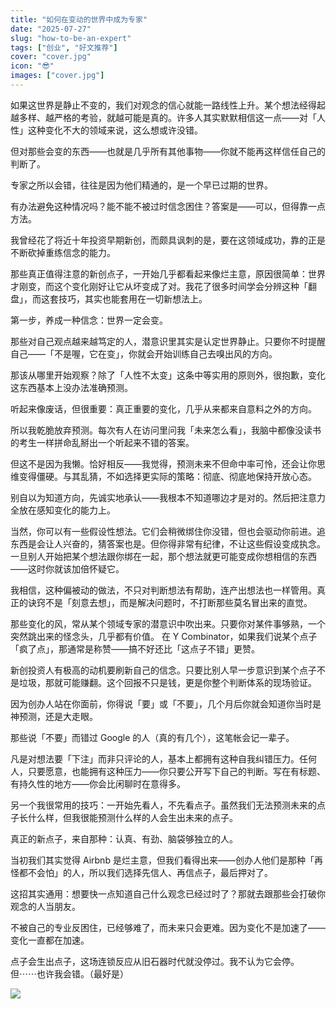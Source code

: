 ```yaml
---
title: "如何在变动的世界中成为专家"
date: "2025-07-27"
slug: "how-to-be-an-expert"
tags: ["创业", "好文推荐"]
cover: "cover.jpg"
icon: "😎"
images: ["cover.jpg"]
---
```

如果这世界是静止不变的，我们对观念的信心就能一路线性上升。某个想法经得起越多样、越严格的考验，就越可能是真的。许多人其实默默相信这一点——对「人性」这种变化不大的领域来说，这么想或许没错。



但对那些会变的东西——也就是几乎所有其他事物——你就不能再这样信任自己的判断了。



专家之所以会错，往往是因为他们精通的，是一个早已过期的世界。



有办法避免这种情况吗？能不能不被过时信念困住？答案是——可以，但得靠一点方法。



我曾经花了将近十年投资早期新创，而颇具讽刺的是，要在这领域成功，靠的正是不断砍掉重练信念的能力。



那些真正值得注意的新创点子，一开始几乎都看起来像烂主意，原因很简单：世界才刚变，而这个变化刚好让它从坏变成了对。我花了很多时间学会分辨这种「翻盘」，而这套技巧，其实也能套用在一切新想法上。



第一步，养成一种信念：世界一定会变。



那些对自己观点越来越笃定的人，潜意识里其实是认定世界静止。只要你不时提醒自己——「不是喔，它在变」，你就会开始训练自己去嗅出风的方向。



那该从哪里开始观察？除了「人性不太变」这条中等实用的原则外，很抱歉，变化这东西基本上没办法准确预测。



听起来像废话，但很重要：真正重要的变化，几乎从来都来自意料之外的方向。



所以我乾脆放弃预测。每次有人在访问里问我「未来怎么看」，我脑中都像没读书的考生一样拼命乱掰出一个听起来不错的答案。



但这不是因为我懒。恰好相反——我觉得，预测未来不但命中率可怜，还会让你思维变得僵硬。与其乱猜，不如选择更实际的策略：彻底、彻底地保持开放心态。



别自以为知道方向，先诚实地承认——我根本不知道哪边才是对的。然后把注意力全放在感知变化的能力上。



当然，你可以有一些假设性想法。它们会稍微绑住你没错，但也会驱动你前进。追东西是会让人兴奋的，猜答案也是。但你得非常有纪律，不让这些假设变成执念。
一旦别人开始把某个想法跟你绑在一起，那个想法就更可能变成你想相信的东西——这时你就该加倍怀疑它。



我相信，这种偏被动的做法，不只对判断想法有帮助，连产出想法也一样管用。真正的诀窍不是「刻意去想」，而是解决问题时，不打断那些莫名冒出来的直觉。



那些变化的风，常从某个领域专家的潜意识中吹出来。只要你对某件事够熟，一个突然跳出来的怪念头，几乎都有价值。
在 Y Combinator，如果我们说某个点子「疯了点」，那通常是称赞——搞不好还比「这点子不错」更赞。



新创投资人有极高的动机要刷新自己的信念。只要比别人早一步意识到某个点子不是垃圾，那就可能赚翻。这个回报不只是钱，更是你整个判断体系的现场验证。



因为创办人站在你面前，你得说「要」或「不要」，几个月后你就会知道你当时是神预测，还是大走眼。



那些说「不要」而错过 Google 的人（真的有几个），这笔帐会记一辈子。



凡是对想法要「下注」而非只评论的人，基本上都拥有这种自我纠错压力。任何人，只要愿意，也能拥有这种压力——你只要公开写下自己的判断。写在有标题、有持久性的地方——你会比闲聊时在意得多。



另一个我很常用的技巧：一开始先看人，不先看点子。虽然我们无法预测未来的点子长什么样，但我很能预测什么样的人会生出未来的点子。



真正的新点子，来自那种：认真、有劲、脑袋够独立的人。



当初我们其实觉得 Airbnb 是烂主意，但我们看得出来——创办人他们是那种「再怪都不会怕」的人，所以我们选择先信人、再信点子，最后押对了。



这招其实通用：想要快一点知道自己什么观念已经过时了？那就去跟那些会打破你观念的人当朋友。



不被自己的专业反困住，已经够难了，而未来只会更难。因为变化不是加速了——变化一直都在加速。



点子会生出点子，这场连锁反应从旧石器时代就没停过。我不认为它会停。
但⋯⋯也许我会错。（最好是）




![](https://prod-files-secure.s3.us-west-2.amazonaws.com/112d0858-5090-4d34-a606-b75eb8d65fd2/46476355-9cf3-4e99-9b7a-3531bc426380/1000202064.png?X-Amz-Algorithm=AWS4-HMAC-SHA256&X-Amz-Content-Sha256=UNSIGNED-PAYLOAD&X-Amz-Credential=ASIAZI2LB46637SOXXIE%2F20250731%2Fus-west-2%2Fs3%2Faws4_request&X-Amz-Date=20250731T055407Z&X-Amz-Expires=3600&X-Amz-Security-Token=IQoJb3JpZ2luX2VjEKb%2F%2F%2F%2F%2F%2F%2F%2F%2F%2FwEaCXVzLXdlc3QtMiJGMEQCIH4QL%2Bf%2FIOAO7Yqypt4Crtyw%2FhEj1WtbKFXl4e7UtFBiAiB097c0Fu%2BCCB1t7TtDrDPxxQlNt27GfLWTjB2O6HwNXSqIBAjP%2F%2F%2F%2F%2F%2F%2F%2F%2F%2F8BEAAaDDYzNzQyMzE4MzgwNSIM2l1T4f3OfQntScXNKtwDdvFEYbpGAGtmqS0Ifh636IXdSeppAAm%2FAnctT02D6FqCWknFbVFrCV53XdD63%2FRJ4GGLne%2BA64hsM9yB7WIjuOhz7TlYFLRIHRJBJyq9JMtNZg40qGnOMAK23ee00oodl5mmhk5EuTOYDrSGTyCbMsU9KYLfW7YRTAwzGtItNZavPpYNHm7%2FPmOmHayn4TWTvn1m%2BUKp2IhRpHklcZ9jmW4O82FIYGJ17faeIFbtJn%2BxII6kC0%2F7BXgUb0wX%2FhrTrhXXZCzCtzEBgbj3a1ZjrmUimnDFsXb6K%2FTlv3K4UQdwyhwUqjRmTkdA76F68rdaWbAUr7k00wbBp7krE94bGLuYVZ4YgjHh%2FULMIS8S1z9lu92iiJZohWIJoyGQnJWULH59Lcl2o1K7V4n36I4OpS%2FGox4bV05rdA9aasoff5li3mCKchViDQgC8HY%2Ftg3UTs1coHJwYAp%2BcjnSBsdkKvy6lRpisACshiGNrkwytPaLhbxKSF%2BjmnxLFr1LiSRAh6TU2P1MYrEm71VVN5gma%2Bk%2FWB36NDGr%2BBrJEitfYObGqlRM3uDFLdTQkPTYxlmtfbJQ5oQPbyejJagcRx5%2BjutIGQKY0WdR2%2BSlhph4B9HS1p5A2gBLz0LAWcEwvP%2BrxAY6pgHw0KQlZkRXN062CCkrNK4PEkmODdIe7%2FadjOwONDWigQYA%2FS9zAsqjXLnskaa5WRxMN1VgS%2BLoISuiqtQgyHPueJMHQsA%2FIh3Za1Y1tU0hlIG%2BPWt4tK3OHkeUjo58WrbHPX%2F1GfvJJ5qGuglBSo8GUpzsOCmtcHSHDBFeNg3hhAqahBugrgea0xd%2Fk8JGQPIrl8dWNLPKjarPgOBL1jOVrr6nkf00&X-Amz-Signature=5784b446e20684220b3de68a95f2b2658a4c0feebfea6eb3d2afd1a3be706501&X-Amz-SignedHeaders=host&x-amz-checksum-mode=ENABLED&x-id=GetObject)

